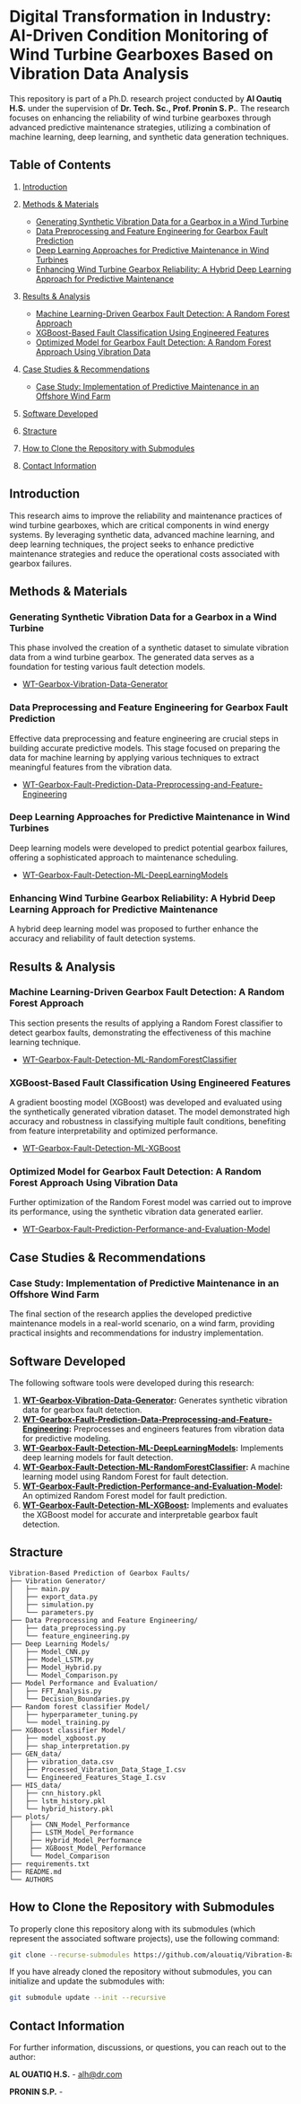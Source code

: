 # Digital Transformation in Industry: AI-Driven Condition Monitoring of Wind Turbine Gearboxes Based on Vibration Data Analysis

This repository is part of a Ph.D. research project conducted by **Al Oautiq H.S.** under the supervision of **Dr. Tech. Sc., Prof. Pronin S. P.**. The research focuses on enhancing the reliability of wind turbine gearboxes through advanced predictive maintenance strategies, utilizing a combination of machine learning, deep learning, and synthetic data generation techniques.

## Table of Contents

1. [Introduction](#introduction)
2. [Methods & Materials](#methods--materials)

   * [Generating Synthetic Vibration Data for a Gearbox in a Wind Turbine](#generating-synthetic-vibration-data-for-a-gearbox-in-a-wind-turbine)
   * [Data Preprocessing and Feature Engineering for Gearbox Fault Prediction](#data-preprocessing-and-feature-engineering-for-gearbox-fault-prediction)
   * [Deep Learning Approaches for Predictive Maintenance in Wind Turbines](#deep-learning-approaches-for-predictive-maintenance-in-wind-turbines)
   * [Enhancing Wind Turbine Gearbox Reliability: A Hybrid Deep Learning Approach for Predictive Maintenance](#enhancing-wind-turbine-gearbox-reliability-a-hybrid-deep-learning-approach-for-predictive-maintenance)
3. [Results & Analysis](#results--analysis)

   * [Machine Learning-Driven Gearbox Fault Detection: A Random Forest Approach](#machine-learning-driven-gearbox-fault-detection-a-random-forest-approach)
   * [XGBoost-Based Fault Classification Using Engineered Features](#xgboost-based-fault-classification-using-engineered-features)
   * [Optimized Model for Gearbox Fault Detection: A Random Forest Approach Using Vibration Data](#optimized-model-for-gearbox-fault-detection-a-random-forest-approach-using-vibration-data)
4. [Case Studies & Recommendations](#case-studies--recommendations)

   * [Case Study: Implementation of Predictive Maintenance in an Offshore Wind Farm](#case-study-implementation-of-predictive-maintenance-in-an-offshore-wind-farm)
5. [Software Developed](#software-developed)
6. [Stracture](#stracture)
7. [How to Clone the Repository with Submodules](#how-to-clone-the-repository-with-submodules)
8. [Contact Information](#contact-information)

## Introduction

This research aims to improve the reliability and maintenance practices of wind turbine gearboxes, which are critical components in wind energy systems. By leveraging synthetic data, advanced machine learning, and deep learning techniques, the project seeks to enhance predictive maintenance strategies and reduce the operational costs associated with gearbox failures.

## Methods & Materials

### Generating Synthetic Vibration Data for a Gearbox in a Wind Turbine

This phase involved the creation of a synthetic dataset to simulate vibration data from a wind turbine gearbox. The generated data serves as a foundation for testing various fault detection models.

* [WT-Gearbox-Vibration-Data-Generator](https://github.com/alouatiq/WT-Gearbox-Vibration-Data-Generator)

### Data Preprocessing and Feature Engineering for Gearbox Fault Prediction

Effective data preprocessing and feature engineering are crucial steps in building accurate predictive models. This stage focused on preparing the data for machine learning by applying various techniques to extract meaningful features from the vibration data.

* [WT-Gearbox-Fault-Prediction-Data-Preprocessing-and-Feature-Engineering](https://github.com/alouatiq/WT-Gearbox-Fault-Prediction-Data-Preprocessing-and-Feature-Engineering)

### Deep Learning Approaches for Predictive Maintenance in Wind Turbines

Deep learning models were developed to predict potential gearbox failures, offering a sophisticated approach to maintenance scheduling.

* [WT-Gearbox-Fault-Detection-ML-DeepLearningModels](https://github.com/alouatiq/WT-Gearbox-Fault-Detection-ML-DeepLearningModels)

### Enhancing Wind Turbine Gearbox Reliability: A Hybrid Deep Learning Approach for Predictive Maintenance

A hybrid deep learning model was proposed to further enhance the accuracy and reliability of fault detection systems.

## Results & Analysis

### Machine Learning-Driven Gearbox Fault Detection: A Random Forest Approach

This section presents the results of applying a Random Forest classifier to detect gearbox faults, demonstrating the effectiveness of this machine learning technique.

* [WT-Gearbox-Fault-Detection-ML-RandomForestClassifier](https://github.com/alouatiq/WT-Gearbox-Fault-Detection-ML-RandomForestClassifier)

### XGBoost-Based Fault Classification Using Engineered Features

A gradient boosting model (XGBoost) was developed and evaluated using the synthetically generated vibration dataset. The model demonstrated high accuracy and robustness in classifying multiple fault conditions, benefiting from feature interpretability and optimized performance.

* [WT-Gearbox-Fault-Detection-ML-XGBoost](https://github.com/alouatiq/WT-Gearbox-Fault-Detection-ML-XGBoost)

### Optimized Model for Gearbox Fault Detection: A Random Forest Approach Using Vibration Data

Further optimization of the Random Forest model was carried out to improve its performance, using the synthetic vibration data generated earlier.

* [WT-Gearbox-Fault-Prediction-Performance-and-Evaluation-Model](https://github.com/alouatiq/WT-Gearbox-Fault-Prediction-Performance-and-Evaluation-Model)

## Case Studies & Recommendations

### Case Study: Implementation of Predictive Maintenance in an Offshore Wind Farm

The final section of the research applies the developed predictive maintenance models in a real-world scenario, on a wind farm, providing practical insights and recommendations for industry implementation.

## Software Developed

The following software tools were developed during this research:

1. **[WT-Gearbox-Vibration-Data-Generator](https://github.com/alouatiq/WT-Gearbox-Vibration-Data-Generator):** Generates synthetic vibration data for gearbox fault detection.
2. **[WT-Gearbox-Fault-Prediction-Data-Preprocessing-and-Feature-Engineering](https://github.com/alouatiq/WT-Gearbox-Fault-Prediction-Data-Preprocessing-and-Feature-Engineering):** Preprocesses and engineers features from vibration data for predictive modeling.
3. **[WT-Gearbox-Fault-Detection-ML-DeepLearningModels](https://github.com/alouatiq/WT-Gearbox-Fault-Detection-ML-DeepLearningModels):** Implements deep learning models for fault detection.
4. **[WT-Gearbox-Fault-Detection-ML-RandomForestClassifier](https://github.com/alouatiq/WT-Gearbox-Fault-Detection-ML-RandomForestClassifier):** A machine learning model using Random Forest for fault detection.
5. **[WT-Gearbox-Fault-Prediction-Performance-and-Evaluation-Model](https://github.com/alouatiq/WT-Gearbox-Fault-Prediction-Performance-and-Evaluation-Model):** An optimized Random Forest model for fault prediction.
6. **[WT-Gearbox-Fault-Detection-ML-XGBoost](https://github.com/alouatiq/WT-Gearbox-Fault-Detection-ML-XGBoost):** Implements and evaluates the XGBoost model for accurate and interpretable gearbox fault detection.

## Stracture

```
Vibration-Based Prediction of Gearbox Faults/
├── Vibration Generator/
│   ├── main.py
│   ├── export_data.py
│   ├── simulation.py
│   └── parameters.py
├── Data Preprocessing and Feature Engineering/
│   ├── data_preprocessing.py
│   └── feature_engineering.py
├── Deep Learning Models/
│   ├── Model_CNN.py
│   ├── Model_LSTM.py
│   ├── Model_Hybrid.py
│   └── Model_Comparison.py
├── Model Performance and Evaluation/
│   ├── FFT_Analysis.py
│   └── Decision_Boundaries.py
├── Random forest classifier Model/
│   ├── hyperparameter_tuning.py
│   └── model_training.py
├── XGBoost classifier Model/
│   ├── model_xgboost.py
│   ├── shap_interpretation.py
├── GEN_data/
│   ├── vibration_data.csv
│   ├── Processed_Vibration_Data_Stage_I.csv
│   └── Engineered_Features_Stage_I.csv
├── HIS_data/
│   ├── cnn_history.pkl
│   ├── lstm_history.pkl
│   └── hybrid_history.pkl
├── plots/
│    ├── CNN_Model_Performance
│    ├── LSTM_Model_Performance
│    ├── Hybrid_Model_Performance
│    ├── XGBoost_Model_Performance
│    └── Model_Comparison
├── requirements.txt
├── README.md
└── AUTHORS
```

## How to Clone the Repository with Submodules

To properly clone this repository along with its submodules (which represent the associated software projects), use the following command:

```bash
git clone --recurse-submodules https://github.com/alouatiq/Vibration-Based-Prediction-of-Gearbox-Faults.git
```

If you have already cloned the repository without submodules, you can initialize and update the submodules with:

```bash
git submodule update --init --recursive
```

## Contact Information

For further information, discussions, or questions, you can reach out to the author:

**AL OUATIQ H.S.** - [alh@dr.com](mailto:alouatiq@example.com)

**PRONIN S.P.** - [](mailto:)
